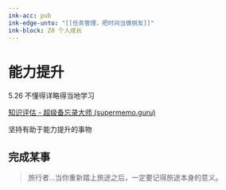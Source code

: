 ```yaml
---
ink-acc: pub
ink-edge-unto: "[[任务管理，把时间当做朋友]]"
ink-block: Z0 个人成长
---
```


# 能力提升

5.26 不懂得详略得当地学习

[知识评估 - 超级备忘录大师 (supermemo.guru)](https://supermemo.guru/wiki/Knowledge_valuation)

坚持有助于能力提升的事物

## 完成某事

> 旅行者…当你重新踏上旅途之后，一定要记得旅途本身的意义。
